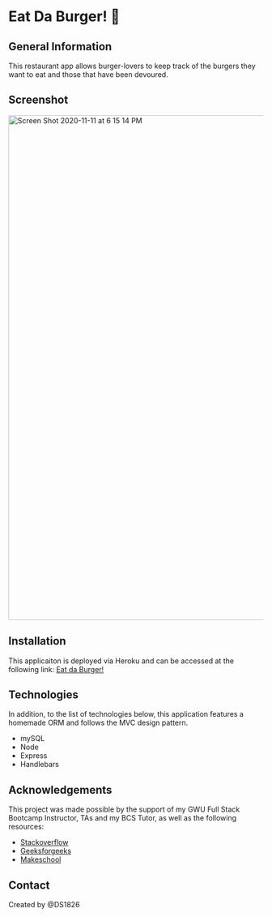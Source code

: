# Eat Da Burger! :hamburger:

## General Information
This restaurant app allows burger-lovers to keep track of the burgers they want to eat and those that have been devoured.

## Screenshot
<img width="996" alt="Screen Shot 2020-11-11 at 6 15 14 PM" src="https://user-images.githubusercontent.com/67653440/98875315-f5347380-2449-11eb-91ee-adca02f5f37a.png">

## Installation
This applicaiton is deployed via Heroku and can be accessed at the following link: 
[Eat da Burger!](https://cryptic-atoll-00523.herokuapp.com/)

## Technologies
In addition, to the list of technologies below, this application features a homemade ORM and follows the MVC design pattern.

* mySQL
* Node
* Express
* Handlebars

## Acknowledgements
This project was made possible by the support of my GWU Full Stack Bootcamp Instructor, TAs and my BCS Tutor, as well as the following resources:

* [Stackoverflow](https://stackoverflow.com/)
* [Geeksforgeeks](https://www.geeksforgeeks.org/)
* [Makeschool](https://www.makeschool.com/)

## Contact
Created by @DS1826